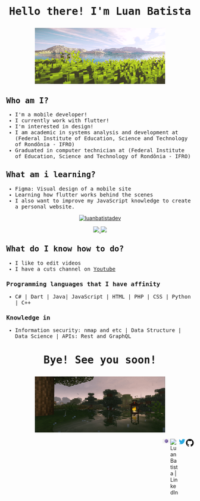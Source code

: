 
<samp>

  
# <p align="center"><samp>Hello there! I'm Luan Batista</samp></p>

<p align="center"><img width=350 height=150 src="https://github.com/luanbatistadev/luanbatistadev/blob/main/assets/images/mine%20sun.gif" /></p>

## Who am I?

- I'm a mobile developer!
- I currently work with flutter!
- I'm interested in design!
- I am academic in systems analysis and development at (Federal Institute of Education, Science and Technology of Rondônia - IFRO)
- Graduated in computer technician at (Federal Institute of Education, Science and Technology of Rondônia - IFRO)

## <samp>What am i learning?</samp>

- Figma: Visual design of a mobile site
- Learning how flutter works behind the scenes
- I also want to improve my JavaScript knowledge to create a personal website.
</samp>



<a href="https://github.com/luanbatistadev">
  <p align="center"><img height="180em" src="https://github-readme-streak-stats.herokuapp.com/?user=luanbatistadev&theme=dark" alt="luanbatistadev" /></p>
  <p align="center">
    <img height="130em" src="https://github-readme-stats.vercel.app/api?username=luanbatistadev&theme=dark&show_icons=true" />
    <img height="130em" src="https://github-readme-stats.vercel.app/api/top-langs/?username=luanbatistadev&theme=dark&layout=compact" />
  </p>
</a>




<samp>

## What do I know how to do?

- I like to edit videos
- I have a cuts channel on <a href="https://www.youtube.com/channel/UCcwByV-6d_JWdnEspfLTJpQ">Youtube</a>
### Programming languages that I have affinity
- C# | Dart | Java| JavaScript | HTML | PHP | CSS | Python | C++
### Knowledge in
- Information security: nmap and etc | Data Structure | Data Science | APIs: Rest and GraphQL



# <p align="center">Bye! See you soon!</p>


<p align="center"><img width=350 height=150 src="https://github.com/luanbatistadev/luanbatistadev/blob/main/assets/images/minecraft.gif" /></p>


</samp>
<a href="https://github.com/luanbatistadev">
  <img align="right" alt="Luan Batista | GitHub" width="21px" src="https://github.com/luanbatistadev/luanbatistadev/blob/main/assets/images/github%20ico.png" />
</a>
<a href="https://twitter.com/luanbatistadev">
  <img align="right" alt="Luan Batista | Twitter" width="21px" src="https://github.com/luanbatistadev/luanbatistadev/blob/6a33b9c3deb96ceca0d94c266ac8573e5ca73c52/assets/images/twitter%20ico.jpeg" />
</a>
<a href="https://br.linkedin.com/in/luan-rafael-batista-ramos-4379941a8">
  <img align="right" alt="Luan Batista | LinkedIn" width="21px" src="https://github.com/luanbatistadev/luanbatistadev/blob/main/assets/images/linkedin%20ico.ico" />
</a>

<a href="https://www.twitch.tv/luangamegg">
  <img align="right" alt="Luan Batista | Twitch" width="21px" src="https://github.com/luanbatistadev/luanbatistadev/blob/main/assets/images/twitch%20ico.png" />
</a>

